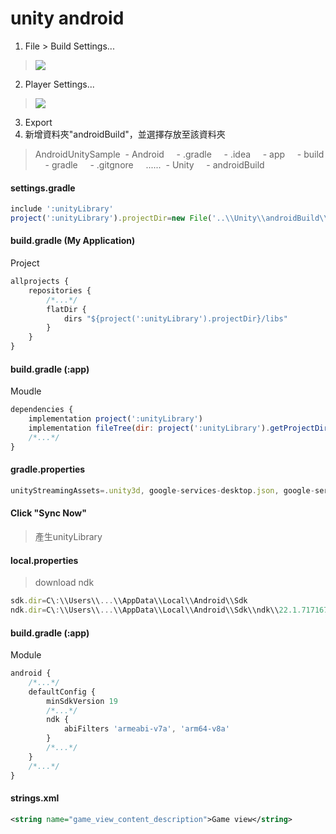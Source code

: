 # unity android
1. File > Build Settings...
> ![](https://i.imgur.com/19W9wFr.png)
2. Player Settings...
> ![](https://i.imgur.com/7MmqYv5.png)
3. Export
4. 新增資料夾"androidBuild"，並選擇存放至該資料夾
>AndroidUnitySample
>&nbsp;- Android
>&nbsp;&nbsp;&nbsp;&nbsp;- .gradle
>&nbsp;&nbsp;&nbsp;&nbsp;- .idea
>&nbsp;&nbsp;&nbsp;&nbsp;- app
>&nbsp;&nbsp;&nbsp;&nbsp;- build
>&nbsp;&nbsp;&nbsp;&nbsp;- gradle
>&nbsp;&nbsp;&nbsp;&nbsp;- .gitgnore
>&nbsp;&nbsp;&nbsp;&nbsp;......
>&nbsp;- Unity
>&nbsp;&nbsp;&nbsp;&nbsp;- androidBuild

#### settings.gradle
```js
include ':unityLibrary'
project(':unityLibrary').projectDir=new File('..\\Unity\\androidBuild\\unityLibrary')
```

#### build.gradle (My Application)
Project
```js
allprojects {
    repositories {
        /*...*/
        flatDir {
            dirs "${project(':unityLibrary').projectDir}/libs"
        }
    }
}
```

#### build.gradle (:app)
Moudle
```js
dependencies {
    implementation project(':unityLibrary')
    implementation fileTree(dir: project(':unityLibrary').getProjectDir().toString() + ('\\libs'), include: ['*.jar'])
    /*...*/
}
```

#### gradle.properties
```js
unityStreamingAssets=.unity3d, google-services-desktop.json, google-services.json, GoogleService-Info.plist
```

#### Click "Sync Now"
> 產生unityLibrary

#### local.properties
> download ndk
```js
sdk.dir=C\:\\Users\\...\\AppData\\Local\\Android\\Sdk
ndk.dir=C\:\\Users\\...\\AppData\\Local\\Android\\Sdk\\ndk\\22.1.7171670
```

#### build.gradle (:app)
Module
```js
android {
    /*...*/
    defaultConfig {
        minSdkVersion 19
        /*...*/
        ndk {
            abiFilters 'armeabi-v7a', 'arm64-v8a'
        }
        /*...*/
    }
    /*...*/
}
```

#### strings.xml
```xml
<string name="game_view_content_description">Game view</string>
```